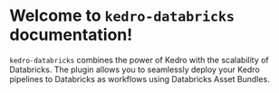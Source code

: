 # Welcome to `kedro-databricks` documentation!

`kedro-databricks` combines the power of Kedro with the scalability of Databricks. The plugin allows you to seamlessly deploy your Kedro pipelines to Databricks as workflows using Databricks Asset Bundles.
